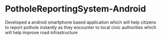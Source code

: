 # PotholeReportingSystem-Android
Developed a android smartphone based application which will help citizens to report pothole instantly as they encounter to local civic authorities which will help improve road infrastructure
